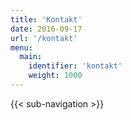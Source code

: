 ```yaml
---
title: 'Kontakt'
date: 2016-09-17
url: '/kontakt'
menu: 
  main:
    identifier: 'kontakt'
    weight: 1000
---
```


{{< sub-navigation >}}
